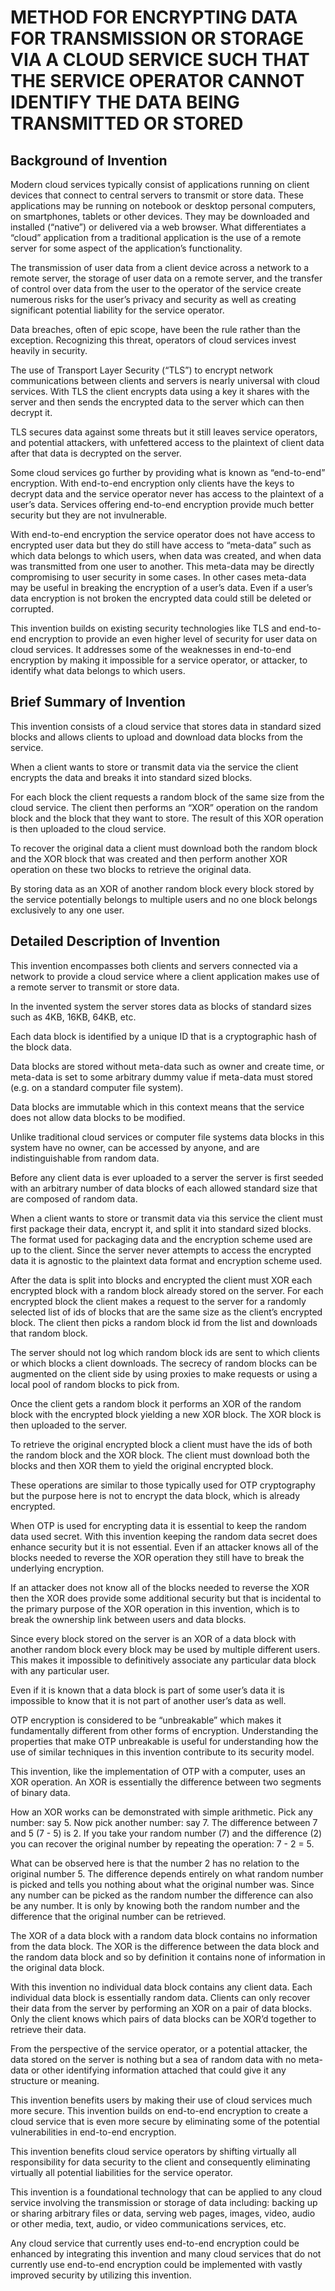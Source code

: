 # METHOD FOR ENCRYPTING DATA FOR TRANSMISSION OR STORAGE VIA A CLOUD SERVICE SUCH THAT THE SERVICE OPERATOR CANNOT IDENTIFY THE DATA BEING TRANSMITTED OR STORED

## Background of Invention

Modern cloud services typically consist of applications running on client devices that connect to central servers to transmit or store data. These applications may be running on notebook or desktop personal computers, on smartphones, tablets or other devices. They may be downloaded and installed (“native”) or delivered via a web browser. What differentiates a “cloud” application from a traditional application is the use of a remote server for some aspect of the application’s functionality.

The transmission of user data from a client device across a network to a remote server, the storage of user data on a remote server, and the transfer of control over data from the user to the operator of the service create numerous risks for the user’s privacy and security as well as creating significant potential liability for the service operator.

Data breaches, often of epic scope, have been the rule rather than the exception. Recognizing this threat, operators of cloud services invest heavily in security.

The use of Transport Layer Security (“TLS”) to encrypt network communications between clients and servers is nearly universal with cloud services. With TLS the client encrypts data using a key it shares with the server and then sends the encrypted data to the server which can then decrypt it.

TLS secures data against some threats but it still leaves service operators, and potential attackers, with unfettered access to the plaintext of client data after that data is decrypted on the server.

Some cloud services go further by providing what is known as “end-to-end” encryption. With end-to-end encryption only clients have the keys to decrypt data and the service operator never has access to the plaintext of a user’s data. Services offering end-to-end encryption provide much better security but they are not invulnerable.

With end-to-end encryption the service operator does not have access to encrypted user data but they do still have access to “meta-data” such as which data belongs to which users, when data was created, and when data was transmitted from one user to another. This meta-data may be directly compromising to user security in some cases. In other cases meta-data may be useful in breaking the encryption of a user’s data. Even if a user’s data encryption is not broken the encrypted data could still be deleted or corrupted.

This invention builds on existing security technologies like TLS and end-to-end encryption to provide an even higher level of security for user data on cloud services. It addresses some of the weaknesses in end-to-end encryption by making it impossible for a service operator, or attacker, to identify what data belongs to which users.

## Brief Summary of Invention

This invention consists of a cloud service that stores data in standard sized blocks and allows clients to upload and download data blocks from the service.

When a client wants to store or transmit data via the service the client encrypts the data and breaks it into standard sized blocks.

For each block the client requests a random block of the same size from the cloud service. The client then performs an “XOR” operation on the random block and the block that they want to store. The result of this XOR operation is then uploaded to the cloud service.

To recover the original data a client must download both the random block and the XOR block that was created and then perform another XOR operation on these two blocks to retrieve the original data.

By storing data as an XOR of another random block every block stored by the service potentially belongs to multiple users and no one block belongs exclusively to any one user.

## Detailed Description of Invention

This invention encompasses both clients and servers connected via a network to provide a cloud service where a client application makes use of a remote server to transmit or store data.

In the invented system the server stores data as blocks of standard sizes such as 4KB, 16KB, 64KB, etc.

Each data block is identified by a unique ID that is a cryptographic hash of the block data.

Data blocks are stored without meta-data such as owner and create time, or meta-data is set to some arbitrary dummy value if meta-data must stored (e.g. on a standard computer file system).

Data blocks are immutable which in this context means that the service does not allow data blocks to be modified.

Unlike traditional cloud services or computer file systems data blocks in this system have no owner, can be accessed by anyone, and are indistinguishable from random data.

Before any client data is ever uploaded to a server the server is first seeded with an arbitrary number of data blocks of each allowed standard size that are composed of random data.

When a client wants to store or transmit data via this service the client must first package their data, encrypt it, and split it into standard sized blocks. The format used for packaging data and the encryption scheme used are up to the client. Since the server never attempts to access the encrypted data it is agnostic to the plaintext data format and encryption scheme used.

After the data is split into blocks and encrypted the client must XOR each encrypted block with a random block already stored on the server. For each encrypted block the client makes a request to the server for a randomly selected list of ids of blocks that are the same size as the client’s encrypted block. The client then picks a random block id from the list and downloads that random block.

The server should not log which random block ids are sent to which clients or which blocks a client downloads. The secrecy of random blocks can be augmented on the client side by using proxies to make requests or using a local pool of random blocks to pick from.

Once the client gets a random block it performs an XOR of the random block with the encrypted block yielding a new XOR block. The XOR block is then uploaded to the server.

To retrieve the original encrypted block a client must have the ids of both the random block and the XOR block. The client must download both the blocks and then XOR them to yield the original encrypted block.

These operations are similar to those typically used for OTP cryptography but the purpose here is not to encrypt the data block, which is already encrypted.

When OTP is used for encrypting data it is essential to keep the random data used secret. With this invention keeping the random data secret does enhance security but it is not essential. Even if an attacker knows all of the blocks needed to reverse the XOR operation they still have to break the underlying encryption.

If an attacker does not know all of the blocks needed to reverse the XOR then the XOR does provide some additional security but that is incidental to the primary purpose of the XOR operation in this invention, which is to break the ownership link between users and data blocks.

Since every block stored on the server is an XOR of a data block with another random block every block may be used by multiple different users. This makes it impossible to definitively associate any particular data block with any particular user.

Even if it is known that a data block is part of some user’s data it is impossible to know that it is not part of another user’s data as well.

OTP encryption is considered to be “unbreakable” which makes it fundamentally different from other forms of encryption. Understanding the properties that make OTP unbreakable is useful for understanding how the use of similar techniques in this invention contribute to its security model.

This invention, like the implementation of OTP with a computer, uses an XOR operation. An XOR is essentially the difference between two segments of binary data.

How an XOR works can be demonstrated with simple arithmetic. Pick any number: say 5. Now pick another number: say 7. The difference between 7 and 5 (7 - 5) is 2. If you take your random number (7) and the difference (2) you can recover the original number by repeating the operation: 7 - 2 = 5.

What can be observed here is that the number 2 has no relation to the original number 5. The difference depends entirely on what random number is picked and tells you nothing about what the original number was. Since any number can be picked as the random number the difference can also be any number. It is only by knowing both the random number and the difference that the original number can be retrieved.

The XOR of a data block with a random data block contains no information from the data block. The XOR is the difference between the data block and the random data block and so by definition it contains none of information in the original data block.

With this invention no individual data block contains any client data. Each individual data block is essentially random data. Clients can only recover their data from the server by performing an XOR on a pair of data blocks. Only the client knows which pairs of data blocks can be XOR’d together to retrieve their data.

From the perspective of the service operator, or a potential attacker, the data stored on the server is nothing but a sea of random data with no meta-data or other identifying information attached that could give it any structure or meaning.

This invention benefits users by making their use of cloud services much more secure. This invention builds on end-to-end encryption to create a cloud service that is even more secure by eliminating some of the potential vulnerabilities in end-to-end encryption.

This invention benefits cloud service operators by shifting virtually all responsibility for data security to the client and consequently eliminating virtually all potential liabilities for the service operator.

This invention is a foundational technology that can be applied to any cloud service involving the transmission or storage of data including: backing up or sharing arbitrary files or data, serving web pages, images, video, audio or other media, text, audio, or video communications services, etc.

Any cloud service that currently uses end-to-end encryption could be enhanced by integrating this invention and many cloud services that do not currently use end-to-end encryption could be implemented with vastly improved security by utilizing this invention.